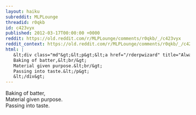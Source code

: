 ```yaml
---
layout: haiku
subreddit: MLPLounge
threadid: r0qkb
id: c423vyx
published: 2012-03-17T00:00:00 +0000
reddit: https://old.reddit.com/r/MLPLounge/comments/r0qkb/_/c423vyx
reddit_context: https://old.reddit.com/r/MLPLounge/comments/r0qkb/_/c423vyx?context=3
html: |
   &lt;div class="md"&gt;&lt;p&gt;&lt;a href="/rderpwizard" title="Always Relevant / m3Wft / Paper Bag Princess"&gt;&lt;/a&gt;
   Baking of batter,&lt;br/&gt;
   Material given purpose.&lt;br/&gt;
   Passing into taste.&lt;/p&gt;
   &lt;/div&gt;
---
```


[](/rderpwizard "Always Relevant / m3Wft / Paper Bag Princess")
Baking of batter,  
Material given purpose.  
Passing into taste.
